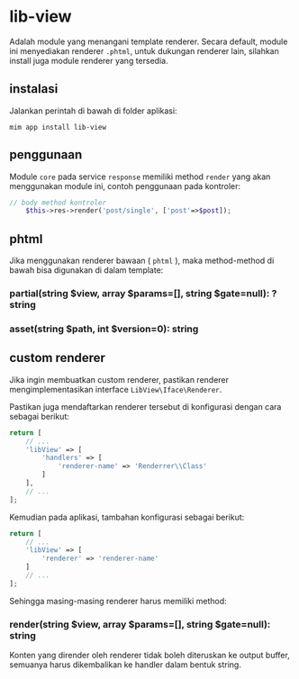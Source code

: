 # lib-view

Adalah module yang menangani template renderer. Secara default, module ini
menyediakan renderer `.phtml`, untuk dukungan renderer lain, silahkan install
juga module renderer yang tersedia.

## instalasi

Jalankan perintah di bawah di folder aplikasi:

```
mim app install lib-view
```

## penggunaan

Module `core` pada service `response` memiliki method `render` yang
akan menggunakan module ini, contoh penggunaan pada kontroler:

```php
// body method kontroler
    $this->res->render('post/single', ['post'=>$post]);
```

## phtml

Jika menggunakan renderer bawaan ( `phtml` ), maka method-method di bawah bisa digunakan
di dalam template:

### partial(string $view, array $params=[], string $gate=null): ?string

### asset(string $path, int $version=0): string

## custom renderer

Jika ingin membuatkan custom renderer, pastikan renderer mengimplementasikan
interface `LibView\Iface\Renderer`.

Pastikan juga mendaftarkan renderer tersebut di konfigurasi dengan cara sebagai berikut:

```php
return [
    // ...
    'libView' => [
        'handlers' => [
            'renderer-name' => 'Renderrer\\Class'
        ]
    ],
    // ...
];
```

Kemudian pada aplikasi, tambahan konfigurasi sebagai berikut:

```php
return [
    // ...
    'libView' => [
        'renderer' => 'renderer-name'
    ]
    // ...
];
```

Sehingga masing-masing renderer harus memiliki method:

### render(string $view, array $params=[], string $gate=null): string

Konten yang dirender oleh renderer tidak boleh diteruskan ke output buffer,
semuanya harus dikembalikan ke handler dalam bentuk string.